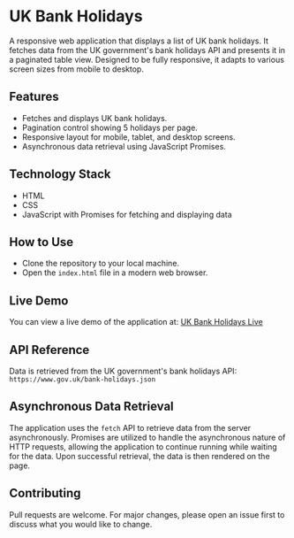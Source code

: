 # UK Bank Holidays

A responsive web application that displays a list of UK bank holidays. It fetches data from the UK government's bank holidays API and presents it in a paginated table view. Designed to be fully responsive, it adapts to various screen sizes from mobile to desktop.

## Features

- Fetches and displays UK bank holidays.
- Pagination control showing 5 holidays per page.
- Responsive layout for mobile, tablet, and desktop screens.
- Asynchronous data retrieval using JavaScript Promises.

## Technology Stack

- HTML
- CSS
- JavaScript with Promises for fetching and displaying data

## How to Use

- Clone the repository to your local machine.
- Open the `index.html` file in a modern web browser.

## Live Demo

You can view a live demo of the application at: [UK Bank Holidays Live](https://bankholidayuk.netlify.app/) 

## API Reference

Data is retrieved from the UK government's bank holidays API:
`https://www.gov.uk/bank-holidays.json`

## Asynchronous Data Retrieval

The application uses the `fetch` API to retrieve data from the server asynchronously. Promises are utilized to handle the asynchronous nature of HTTP requests, allowing the application to continue running while waiting for the data. Upon successful retrieval, the data is then rendered on the page.

## Contributing

Pull requests are welcome. For major changes, please open an issue first to discuss what you would like to change.